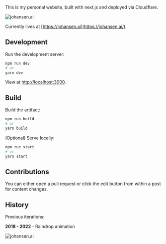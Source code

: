 This is my personal website, built with next.js and deployed via Cloudflare.

![johansen.ai](https://user-images.githubusercontent.com/6005261/190838678-90c4eb20-22c6-46ef-9362-025254fb495d.png)

Currently lives at [https://johansen.ai](https://johansen.ai/).

## Development

Run the development server:

```bash
npm run dev
# or
yarn dev
```

View at [http://localhost:3000](http://localhost:3000).

## Build

Build the artifact:

```bash
npm run build
# or
yarn build
```

(Optional) Serve locally:

```bash
npm run start
# or
yarn start
```

## Contributions

You can either open a pull request or click the edit button from within a post for content changes.

## History

Previous iterations:

**2018 - 2022** - Raindrop animation

![johansen.ai](https://user-images.githubusercontent.com/6005261/190838634-52a04120-1437-46a2-b523-884e168e6e89.png)
